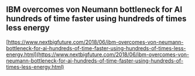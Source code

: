 ## IBM overcomes von Neumann bottleneck for AI hundreds of time faster using hundreds of times less energy
  
  [https://www.nextbigfuture.com/2018/06/ibm-overcomes-von-neumann-bottleneck-for-ai-hundreds-of-time-faster-using-hundreds-of-times-less-energy.html](https://www.nextbigfuture.com/2018/06/ibm-overcomes-von-neumann-bottleneck-for-ai-hundreds-of-time-faster-using-hundreds-of-times-less-energy.html)